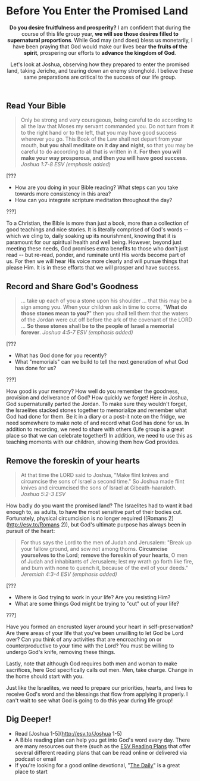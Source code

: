 Before You Enter the Promised Land
==================================





<header markdown=1>

**Do you desire fruitfulness and prosperity?** I am confident that during the course of this life group year, **we will see those desires filled to supernatural proportions**. While God may (and does) bless us monetarily, I have been praying that God would make our lives bear **the fruits of the spirit**, prospering our efforts to **advance the kingdom of God**.

Let's look at Joshua, observing how they prepared to enter the promised land, taking Jericho, and tearing down an enemy stronghold. I believe these same preparations are critical to the success of our life group.

</header>





<article markdown=1>

Read Your Bible
---------------

> Only be strong and very courageous, being careful to do according to all the law that Moses my servant commanded you. Do not turn from it to the right hand or to the left, that you may have good success wherever you go. This Book of the Law shall not depart from your mouth, **but you shall meditate on it day and night**, so that you may be careful to do according to all that is written in it. **For then you will make your way prosperous, and then you will have good success**.
<cite>Joshua 1:7-8 ESV (emphasis added)</cite>

[???

* How are you doing in your Bible reading? What steps can you take towards more consistency in this area?
* How can you integrate scripture meditation throughout the day?

???]


To a Christian, the Bible is more than just a book, more than a collection of good teachings and nice stories. It is literally comprised of God's words -- which we cling to, daily soaking up its nourishment, knowing that it is paramount for our spiritual health and well being. However, beyond just meeting these needs, God promises extra benefits to those who don't just read -- but re-read, ponder, and ruminate until His words become part of us. For then we will hear His voice more clearly and will pursue things that please Him. It is in these efforts that we will prosper and have success.

Record and Share God's Goodness
-------------------------------

> ... take up each of you a stone upon his shoulder ... that this may be a sign among you. When your children ask in time to come, "**What do those stones mean to you?**" then you shall tell them that the waters of the Jordan were cut off before the ark of the covenant of the LORD ... **So these stones shall be to the people of Israel a memorial forever**.
<cite>Joshua 4:5-7 ESV (emphasis added)</cite>

[???

* What has God done for you recently?
* What "memorials" can we build to tell the next generation of what God has done for us?

???]

How good is your memory? How well do you remember the goodness, provision and deliverance of God? How quickly we forget! Here in Joshua, God supernaturally parted the Jordan. To make sure they wouldn't forget, the Israelites stacked stones together to memorialize and remember what God had done for them. Be it in a diary or a post-it note on the fridge, we need somewhere to make note of and record what God has done for us. In addition to recording, we need to share with others (Life group is a great place so that we can celebrate together!) In addition, we need to use this as teaching moments with our children, showing them how God provides.


Remove the foreskin of your hearts
----------------------------------

> At that time the LORD said to Joshua, "Make flint knives and circumcise the sons of Israel a second time." So Joshua made flint knives and circumcised the sons of Israel at Gibeath-haaraloth.
<cite>Joshua 5:2-3 ESV</cite>

How badly do you want the promised land? The Israelites had to want it bad enough to, as adults, to have the most sensitive part of their bodies cut. Fortunately, physical circumcision is no longer required ([Romans 2](http://esv.to/Romans 2)), but God's ultimate purpose has always been in pursuit of the heart:

> For thus says the Lord to the men of Judah and Jerusalem: "Break up your fallow ground, and sow not among thorns. **Circumcise yourselves to the Lord**; **remove the foreskin of your hearts**, O men of Judah and inhabitants of Jerusalem; lest my wrath go forth like fire, and burn with none to quench it, because of the evil of your deeds."
<cite>Jeremiah 4:3-4 ESV (emphasis added)</cite>

[???

* Where is God trying to work in your life? Are you resisting Him?
* What are some things God might be trying to "cut" out of your life?

???]

Have you formed an encrusted layer around your heart in self-preservation? Are there areas of your life that you've been unwilling to let God be Lord over? Can you think of any activities that are encroaching on or counterproductive to your time with the Lord? You must be willing to undergo God's knife, removing these things.

Lastly, note that although God requires both men and woman to make sacrifices, here God specifically calls out men. Men, take charge. Change in the home should start with you.

Just like the Israelites, we need to prepare our priorities, hearts, and lives to receive God's word and the blessings that flow from applying it properly. I can't wait to see what God is going to do this year during life group!

</article>





<footer markdown=1>

Dig Deeper!
-----------

* Read [Joshua 1-5](http://esv.to/Joshua 1-5)
* A Bible reading plan can help you get into God's word every day. There are many resources out there (such as the [ESV Reading Plans](http://www.esv.org/resources/reading-plans-devotions/) that offer several different reading plans that can be read online or delivered via podcast or email
* If you're looking for a good online devotional, "[The Daily](https://www.crossroads.net/blog/TheDaily/)" is a great place to start

</footer>
